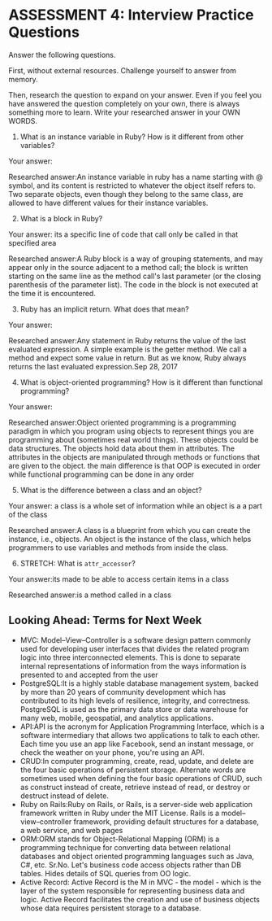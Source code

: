 # ASSESSMENT 4: Interview Practice Questions

Answer the following questions.

First, without external resources. Challenge yourself to answer from memory.

Then, research the question to expand on your answer. Even if you feel you have answered the question completely on your own, there is always something more to learn. Write your researched answer in your OWN WORDS.

1. What is an instance variable in Ruby? How is it different from other variables?

Your answer:

Researched answer:An instance variable in ruby has a name starting with @ symbol, and its content is restricted to whatever the object itself refers to. Two separate objects, even though they belong to the same class, are allowed to have different values for their instance variables.

2. What is a block in Ruby?

Your answer: its a specific line of code that call only be called in that specified area

Researched answer:A Ruby block is a way of grouping statements, and may appear only in the source adjacent to a method call; the block is written starting on the same line as the method call's last parameter (or the closing parenthesis of the parameter list). The code in the block is not executed at the time it is encountered.

3. Ruby has an implicit return. What does that mean?

Your answer:

Researched answer:Any statement in Ruby returns the value of the last evaluated expression. A simple example is the getter method. We call a method and expect some value in return. But as we know, Ruby always returns the last evaluated expression.Sep 28, 2017

4. What is object-oriented programming? How is it different than functional programming?

Your answer:

Researched answer:Object oriented programming is a programming paradigm in which you program using objects to represent things you are programming about (sometimes real world things). These objects could be data structures. The objects hold data about them in attributes. The attributes in the objects are manipulated through methods or functions that are given to the object. the main difference is that OOP is executed in order while functional programming can be done in any order

5. What is the difference between a class and an object?

Your answer: a class is a whole set of information while an object is a a part of the class

Researched answer:A class is a blueprint from which you can create the instance, i.e., objects. An object is the instance of the class, which helps programmers to use variables and methods from inside the class.

6. STRETCH: What is `attr_accessor`?

Your answer:its made to be able to access certain items in a class

Researched answer:is a method called in a class

## Looking Ahead: Terms for Next Week

- MVC: Model–View–Controller is a software design pattern commonly used for developing user interfaces that divides the related program logic into three interconnected elements. This is done to separate internal representations of information from the ways information is presented to and accepted from the user
- PostgreSQL:It is a highly stable database management system, backed by more than 20 years of community development which has contributed to its high levels of resilience, integrity, and correctness. PostgreSQL is used as the primary data store or data warehouse for many web, mobile, geospatial, and analytics applications.
- API:API is the acronym for Application Programming Interface, which is a software intermediary that allows two applications to talk to each other. Each time you use an app like Facebook, send an instant message, or check the weather on your phone, you're using an API.
- CRUD:In computer programming, create, read, update, and delete are the four basic operations of persistent storage. Alternate words are sometimes used when defining the four basic operations of CRUD, such as construct instead of create, retrieve instead of read, or destroy or destruct instead of delete.
- Ruby on Rails:Ruby on Rails, or Rails, is a server-side web application framework written in Ruby under the MIT License. Rails is a model–view–controller framework, providing default structures for a database, a web service, and web pages
- ORM:ORM stands for Object-Relational Mapping (ORM) is a programming technique for converting data between relational databases and object oriented programming languages such as Java, C#, etc. Sr.No. Let's business code access objects rather than DB tables. Hides details of SQL queries from OO logic.
- Active Record: Active Record is the M in MVC - the model - which is the layer of the system responsible for representing business data and logic. Active Record facilitates the creation and use of business objects whose data requires persistent storage to a database.
